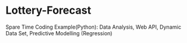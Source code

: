 # Lottery-Forecast
Spare Time Coding Example(Python):  Data Analysis, Web API, Dynamic Data Set, Predictive Modelling (Regression)
